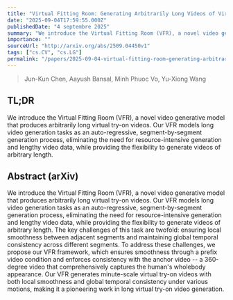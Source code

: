 ```yaml
---
title: "Virtual Fitting Room: Generating Arbitrarily Long Videos of Virtual   Try-On from a Single Image -- Technical Preview"
date: "2025-09-04T17:59:55.000Z"
publishedDate: "4 septembre 2025"
summary: "We introduce the Virtual Fitting Room (VFR), a novel video generative model that produces arbitrarily long virtual try-on videos. Our VFR models long video generation tasks as an auto-regressive, segment-by-segment generation process, eliminating the need for resource-intensive generation and lengthy video data, while providing the flexibility to generate videos of arbitrary length."
importance: ""
sourceUrl: "http://arxiv.org/abs/2509.04450v1"
tags: ["cs.CV", "cs.LG"]
permalink: "/papers/2025-09-04-virtual-fitting-room-generating-arbitrarily-long-videos-of-virtual-try-on-from-a-single-image-technical-preview"
---
```


> Jun-Kun Chen, Aayush Bansal, Minh Phuoc Vo, Yu-Xiong Wang

## TL;DR

We introduce the Virtual Fitting Room (VFR), a novel video generative model that produces arbitrarily long virtual try-on videos. Our VFR models long video generation tasks as an auto-regressive, segment-by-segment generation process, eliminating the need for resource-intensive generation and lengthy video data, while providing the flexibility to generate videos of arbitrary length.

## Abstract (arXiv)

We introduce the Virtual Fitting Room (VFR), a novel video generative model that produces arbitrarily long virtual try-on videos. Our VFR models long video generation tasks as an auto-regressive, segment-by-segment generation process, eliminating the need for resource-intensive generation and lengthy video data, while providing the flexibility to generate videos of arbitrary length. The key challenges of this task are twofold: ensuring local smoothness between adjacent segments and maintaining global temporal consistency across different segments. To address these challenges, we propose our VFR framework, which ensures smoothness through a prefix video condition and enforces consistency with the anchor video -- a 360-degree video that comprehensively captures the human's wholebody appearance. Our VFR generates minute-scale virtual try-on videos with both local smoothness and global temporal consistency under various motions, making it a pioneering work in long virtual try-on video generation.
